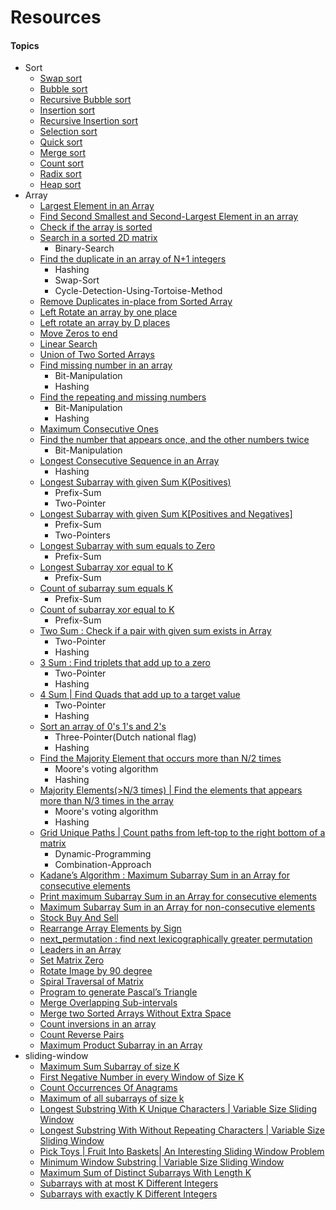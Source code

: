 # Resources

#### Topics
- Sort
  - [Swap sort](/src/com/algo/sort/SwapSort.java)
  - [Bubble sort](/src/com/algo/sort/BubbleSort.java)
  - [Recursive Bubble sort](/src/com/algo/sort/RecursiveBubbleSort.java)
  - [Insertion sort](/src/com/algo/sort/InsertionSort.java)
  - [Recursive Insertion sort](/src/com/algo/sort/RecursiveInsertionSort.java)
  - [Selection sort](/src/com/algo/sort/SelectionSort.java)
  - [Quick sort](/src/com/algo/sort/QuickSort.java)
  - [Merge sort](/src/com/algo/sort/MergeSort.java)
  - [Count sort](/src/com/algo/sort/CountSort.java)
  - [Radix sort](/src/com/algo/sort/RadixSort.java)
  - [Heap sort](/src/com/algo/sort/HeapSort.java)
- Array
  - [Largest Element in an Array](/src/com/ds/array/LargestElementInArray.java)
  - [Find Second Smallest and Second-Largest Element in an array](/src/com/ds/array/SecondLargestElementInArray.java)
  - [Check if the array is sorted](/src/com/ds/array/CheckIfArrayIsSortedAndRotated.java)
  - [Search in a sorted 2D matrix](/src/com/ds/array/SearchInRowAndColumnSortedMatrix.java)
    - Binary-Search
  - [Find the duplicate in an array of N+1 integers](/src/com/ds/array/FindDuplicateNumber.java)
    - Hashing
    - Swap-Sort
    - Cycle-Detection-Using-Tortoise-Method
  - [Remove Duplicates in-place from Sorted Array](/src/com/ds/array/RemoveDuplicateFromSortedArray.java)
  - [Left Rotate an array by one place](/src/com/ds/array/LeftRotateByOne.java)
  - [Left rotate an array by D places](/src/com/ds/array/LeftRotateArray.java)
  - [Move Zeros to end](/src/com/ds/array/MovesZeroToEnd.java)
  - [Linear Search](/src/com/ds/array/LinearSearch.java)
  - [Union of Two Sorted Arrays](/src/com/ds/array/UnionOfTwoSortedArrays.java)
  - [Find missing number in an array](/src/com/ds/array/FindMissingNumberInAnArray.java) 
    - Bit-Manipulation
    - Hashing
  - [Find the repeating and missing numbers](/src/com/ds/array/RepeatAndMissingNumber.java)
    - Bit-Manipulation
    - Hashing
  - [Maximum Consecutive Ones](/src/com/ds/array/MaxConsecutiveOnes.java)
  - [Find the number that appears once, and the other numbers twice](/src/com/ds/array/FindTheNumberAppearsOnlyOnce.java)
    - Bit-Manipulation
  - [Longest Consecutive Sequence in an Array](/src/com/ds/array/LongestConsecutiveSequence.java)
    - Hashing
  - [Longest Subarray with given Sum K(Positives)](/src/com/ds/array/LongestSubarrayWithSumEqualsK_1.java)
    - Prefix-Sum
    - Two-Pointer
  - [Longest Subarray with given Sum K[Positives and Negatives]](/src/com/ds/array/LongestSubarrayWithSumEqualsK_2.java)
    - Prefix-Sum
    - Two-Pointers
  - [Longest Subarray with sum equals to Zero](/src/com/ds/array/LongestSubarrayWithSumEqualsZero.java)
    - Prefix-Sum
  - [Longest Subarray xor equal to K](/src/com/ds/array/LongestSubarrayXorEqualToK.java)
    - Prefix-Sum
  - [Count of subarray sum equals K](/src/com/ds/array/CountOfSubarraySumEqualsK.java)
    - Prefix-Sum
  - [Count of subarray xor equal to K](/src/com/ds/array/CountOfSubarrayXorEqualToK.java)
    - Prefix-Sum
  - [Two Sum : Check if a pair with given sum exists in Array](/src/com/ds/array/TwoSum.java)
    - Two-Pointer
    - Hashing
  - [3 Sum : Find triplets that add up to a zero](/src/com/ds/array/ThreeSum.java)
    - Two-Pointer
    - Hashing
  - [4 Sum | Find Quads that add up to a target value](/src/com/ds/array/FourSum.java)
    - Two-Pointer
    - Hashing
  - [Sort an array of 0's 1's and 2's](/src/com/ds/array/SortZeroOneTwo.java)
    - Three-Pointer(Dutch national flag)
    - Hashing
  - [Find the Majority Element that occurs more than N/2 times](/src/com/ds/array/MajorityElementsNby2.java)
    - Moore's voting algorithm
    - Hashing
  - [Majority Elements(>N/3 times) | Find the elements that appears more than N/3 times in the array](/src/com/ds/array/MajorityElementsNby3.java)
    - Moore's voting algorithm
    - Hashing
  - [Grid Unique Paths | Count paths from left-top to the right bottom of a matrix](/src/com/ds/array/GridUniquePaths.java)
    - Dynamic-Programming
    - Combination-Approach
  - [Kadane’s Algorithm : Maximum Subarray Sum in an Array for consecutive elements](/src/com/ds/array/MaxSumForConsecutiveElements.java)
  - [Print maximum Subarray Sum in an Array for consecutive elements](/src/com/ds/array/PrintMaxSumForConsecutiveElements.java)
  - [Maximum Subarray Sum in an Array for non-consecutive elements](/src/com/ds/array/MaxSumForNonConsecutiveElements.java)
  - [Stock Buy And Sell](/src/com/ds/array/BuyAndSellStock.java)
  - [Rearrange Array Elements by Sign](/src/com/ds/array/RearrangeArrayElementsBySign.java)
  - [next_permutation : find next lexicographically greater permutation](/src/com/ds/array/NextPermutation.java)
  - [Leaders in an Array](/src/com/ds/array/LeadersInAnArray.java)
  - [Set Matrix Zero](/src/com/ds/array/SetMatrixToZero.java)
  - [Rotate Image by 90 degree](/src/com/ds/array/RotateMatrix.java)
  - [Spiral Traversal of Matrix](/src/com/ds/array/SpiralTraversalOfMatrix.java)
  - [Program to generate Pascal’s Triangle](/src/com/ds/array/PascalTriangle.java)
  - [Merge Overlapping Sub-intervals](/src/com/ds/array/MergeOverlappingSubIntervals.java)
  - [Merge two Sorted Arrays Without Extra Space](/src/com/ds/array/MergeTwoSortedArraysWithoutExtraSpace.java)
  - [Count inversions in an array](/src/com/ds/array/CountInversionInArray.java)
  - [Count Reverse Pairs](/src/com/ds/array/ReversePairs.java)
  - [Maximum Product Subarray in an Array](/src/com/ds/array/MaximumProductSubarrayInAnArray.java)
- sliding-window
  - [Maximum Sum Subarray of size K](/src/com/ds/slidingwindow/MaximumSumSubarrayOfSizeK.java)
  - [First Negative Number in every Window of Size K](/src/com/ds/slidingwindow/FirstNegativeNumberInEveryWindowOfSizeK.java)
  - [Count Occurrences Of Anagrams](/src/com/ds/slidingwindow/CountOfAnagrams.java)
  - [Maximum of all subarrays of size k](/src/com/ds/slidingwindow/MaximumOfAllSubarraysOfSizeK.java)
  - [Longest Substring With K Unique Characters | Variable Size Sliding Window](/src/com/ds/slidingwindow/LargestSubstringWithKUniqueCharacters.java)
  - [Longest Substring With Without Repeating Characters | Variable Size Sliding Window](/src/com/ds/slidingwindow/LongestSubstringWithoutRepeatingCharacters.java)
  - [Pick Toys | Fruit Into Baskets| An Interesting Sliding Window Problem](/src/com/ds/slidingwindow/PickToys.java)
  - [Minimum Window Substring | Variable Size Sliding Window](/src/com/ds/slidingwindow/MinimumWindowSubstring.java)
  - [Maximum Sum of Distinct Subarrays With Length K](/src/com/ds/slidingwindow/MaximumSumOfDistinctSubarraysWithLengthK.java)
  - [Subarrays with at most K Different Integers](/src/com/ds/slidingwindow/SubarrayWithAtMostKDifferentIntegers.java)
  - [Subarrays with exactly K Different Integers](/src/com/ds/slidingwindow/SubarrayWithExactlyKDifferentIntegers.java)